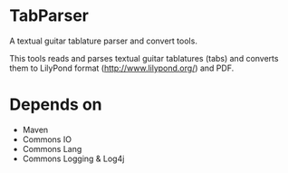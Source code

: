 # TabParser
A textual guitar tablature parser and convert tools.

This tools reads and parses textual guitar tablatures (tabs) and converts them to LilyPond format (http://www.lilypond.org/) and PDF.

# Depends on
- Maven
- Commons IO
- Commons Lang
- Commons Logging & Log4j
